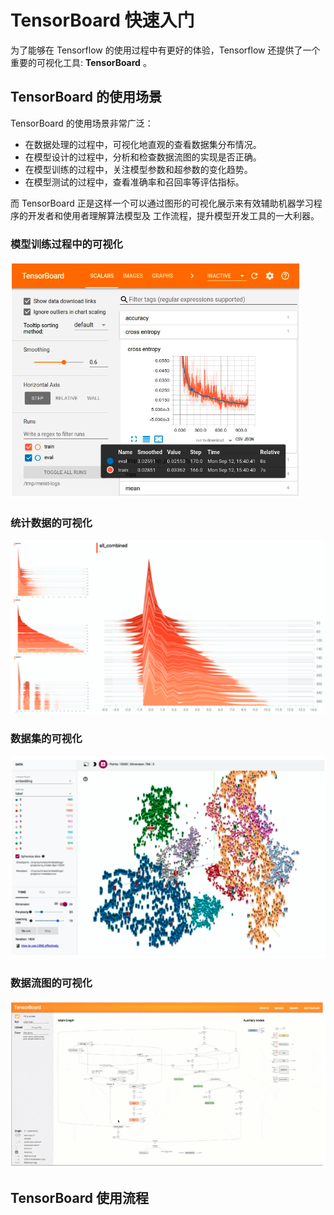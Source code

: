 # TensorBoard 快速入门

为了能够在 Tensorflow 的使用过程中有更好的体验，Tensorflow 还提供了一个重要的可视化工具: **TensorBoard** 。

## TensorBoard 的使用场景

TensorBoard 的使用场景非常广泛：

 - 在数据处理的过程中，可视化地直观的查看数据集分布情况。
 - 在模型设计的过程中，分析和检查数据流图的实现是否正确。
 - 在模型训练的过程中，关注模型参数和超参数的变化趋势。
 - 在模型测试的过程中，查看准确率和召回率等评估指标。


而 TensorBoard 正是这样一个可以通过图形的可视化展示来有效辅助机器学习程序的开发者和使用者理解算法模型及
工作流程，提升模型开发工具的一大利器。

### 模型训练过程中的可视化

![train](./pictures/train.png)

### 统计数据的可视化

![distribute](./pictures/distribute.png)

### 数据集的可视化

![vislize](./pictures/vislize.png)

### 数据流图的可视化

![flowcharts](./pictures/flowcharts.png)

## TensorBoard 使用流程














